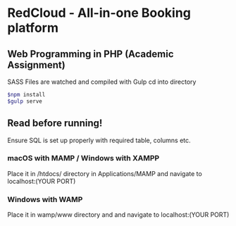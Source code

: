 # RedCloud - All-in-one Booking platform

## Web Programming in PHP (Academic Assignment)

SASS Files are watched and compiled with Gulp
cd into directory

```bash
$npm install
$gulp serve
```

## **Read before running!**

Ensure SQL is set up properly with required table, columns etc.

### macOS with MAMP / Windows with XAMPP

Place it in /htdocs/ directory in Applications/MAMP and navigate to localhost:(YOUR PORT)

### Windows with WAMP

Place it in wamp/www directory and and navigate to localhost:(YOUR PORT)
